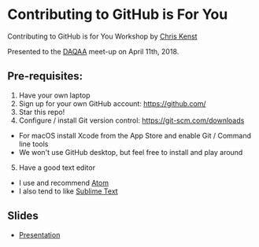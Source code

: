 # Contributing to GitHub is For You

Contributing to GitHub is for You Workshop
by [Chris Kenst](http://www.kenst.com)

Presented to the [DAQAA](https://www.daqaa.com/) meet-up on April 11th, 2018.

## Pre-requisites:

1. Have your own laptop
2. Sign up for your own GitHub account: https://github.com/
3. Star this repo!
4. Configure / install Git version control: https://git-scm.com/downloads
  - For macOS install Xcode from the App Store and enable Git / Command line tools
  - We won't use GitHub desktop, but feel free to install and play around
5. Have a good text editor
  - I use and recommend [Atom](https://atom.io/)
  - I also tend to like [Sublime Text](https://www.sublimetext.com/)


## Slides

- [Presentation](https://docs.google.com/presentation/d/19TeJeCsANL2O0nGZw-hiqy6mAZYq7eKw0UEIZhezKl4/edit?usp=sharing)
